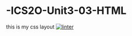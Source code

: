 # -ICS2O-Unit3-03-HTML
this is my css layout
[![linter](https://github.com/Hafsa-Woyessa/-ICS2O-Unit3-03-HTML/workflows/linter/badge.svg)](https://github.com/marketplace/actions/super-linter)
